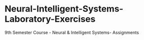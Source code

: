 # Neural-Intelligent-Systems-Laboratory-Exercises
9th Semester Course - Neural &amp; Intelligent Systems- Assignments
